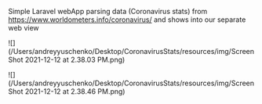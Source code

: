 Simple Laravel webApp parsing data (Coronavirus stats) from https://www.worldometers.info/coronavirus/
and shows into our separate web view

![](/Users/andreyyuschenko/Desktop/CoronavirusStats/resources/img/Screen Shot 2021-12-12 at 2.38.03 PM.png)

![](/Users/andreyyuschenko/Desktop/CoronavirusStats/resources/img/Screen Shot 2021-12-12 at 2.38.46 PM.png)

